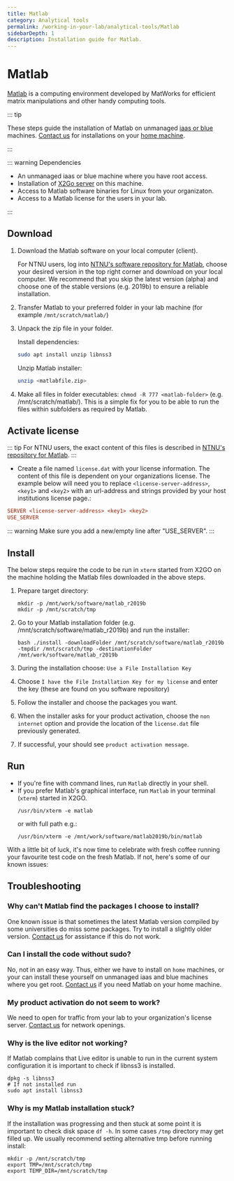 ```yaml
---
title: Matlab
category: Analytical tools
permalink: /working-in-your-lab/analytical-tools/Matlab
sidebarDepth: 1
description: Installation guide for Matlab.
---
```


# Matlab

[Matlab](https://www.mathworks.com/) is a computing environment developed by MatWorks for efficient matrix manipulations and other handy computing tools.

::: tip

These steps guide the installation of Matlab on unmanaged [iaas or blue](/faq/compute/#machine-types) machines. [Contact us](/contat) for installations on your [home machine](/faq/compute/#machine-types).

:::


::: warning Dependencies

- An unmanaged iaas or blue machine where you have root access.
- Installation of [X2Go server](/working-in-your-lab/technical-tools/x2go/) on this machine.
- Access to Matlab software binaries for Linux from your organizaton.
- Access to a Matlab license for the users in your lab.

:::

## Download

1. Download the Matlab software on your local computer (client).

   For NTNU users, log into [NTNU's software repository for Matlab](https://software.ntnu.no/ntnu/Matlab),
   choose your desired version in the top right corner and download on your local computer.
   We recommend that you skip the latest version (alpha) and choose one of the stable versions
   (e.g. 2019b) to ensure a reliable installation.

2. Transfer Matlab to your preferred folder in your lab machine (for example `/mnt/scratch/matlab/`)
3. Unpack the zip file in your folder.

   Install dependencies:

   ```bash
   sudo apt install unzip libnss3
   ```

   Unzip Matlab installer:

   ```bash
   unzip <matlabfile.zip>
   ```

4. Make all files in folder executables: `chmod -R 777 <matlab-folder>` (e.g. /mnt/scratch/matlab/).
   This is a simple fix for you to be able to run the files within subfolders as required by Matlab.

## Activate license

::: tip
For NTNU users, the exact content of this files is described in [NTNU's repository for Matlab](https://software.ntnu.no/ntnu/Matlab).
:::

- Create a file named `license.dat` with your license information. The content of this file is dependent on your organizations license. The example below will need you to replace `<license-server-address>`, `<key1>` and `<key2>` with an url-address and strings provided by your host institutions license page.:

```ini
SERVER <license-server-address> <key1> <key2>
USE_SERVER

```

::: warning
Make sure you add a new/empty line after "USE_SERVER".
:::

## Install

The below steps require the code to be run in `xterm` started from X2GO on the machine holding the Matlab files downloaded in the above steps.

1. Prepare target directory:
   ```
   mkdir -p /mnt/work/software/matlab_r2019b
   mkdir -p /mnt/scratch/tmp
   ```

2. Go to your Matlab installation folder (e.g. /mnt/scratch/software/matlab_r2019b) and run the installer:

   ```
   bash ./install -downloadFolder /mnt/scratch/software/matlab_r2019b -tmpdir /mnt/scratch/tmp -destinationFolder /mnt/work/software/matlab_r2019b
   ```

3. During the installation choose: `Use a File Installation Key`
4. Choose `I have the File Installation Key for my license` and enter the key (these are found on you software repository)
5. Follow the installer and choose the packages you want.
6. When the installer asks for your product activation, choose the `non internet` option and provide the location of the `license.dat` file previously generated.
7. If successful, your should see `product activation message`.

## Run

- If you're fine with command lines, run `Matlab` directly in your shell.
- If you prefer Matlab's graphical interface, run `Matlab` in your terminal (`xterm`) started in X2GO.
  ```
  /usr/bin/xterm -e matlab
  ```
  or with full path e.g.:
  ```
  /usr/bin/xterm -e /mnt/work/software/matlab2019b/bin/matlab
  ```

With a little bit of luck, it's now time to celebrate with fresh coffee running your favourite test code on the fresh Matlab. If not, here's some of our known issues:

## Troubleshooting

### Why can't Matlab find the packages I choose to install?

One known issue is that sometimes the latest Matlab version compiled by some universities do miss some packages. Try to install a slightly older version. [Contact us](/contact) for assistance if this do not work.

### Can I install the code without sudo?

No, not in an easy way. Thus, either we have to install on `home` machines, or your can install these yourself on unmanaged iaas and blue machines where you get root. [Contact us](/contact) if you need Matlab on your home machine.

### My product activation do not seem to work?

We need to open for traffic from your lab to your organization's license server. [Contact us](/contact) for network openings.

### Why is the live editor not working?

If Matlab complains that Live editor is unable to run in the current system configuration it is important to check if libnss3 is installed.

```
dpkg -s libnss3
# If not installed run
sudo apt install libnss3
```

### Why is my Matlab installation stuck?

If the installation was progressing and then stuck at some point it is important to check disk space `df -h`. In some cases `/tmp` directory may get filled up. We usually recommend setting alternative tmp before running install:

```
mkdir -p /mnt/scratch/tmp
export TMP=/mnt/scratch/tmp
export TEMP_DIR=/mnt/scratch/tmp
```
